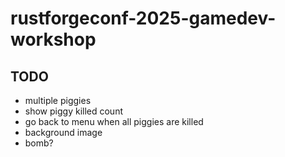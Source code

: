 # rustforgeconf-2025-gamedev-workshop

## TODO

* multiple piggies
* show piggy killed count
* go back to menu when all piggies are killed
* background image
* bomb?
